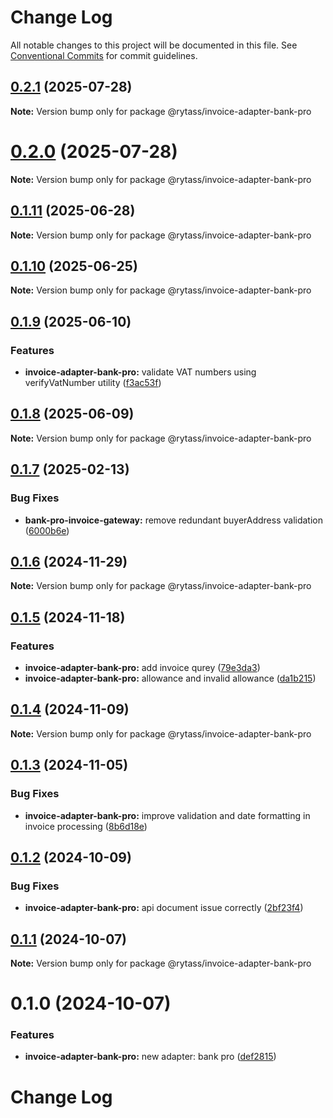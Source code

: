 # Change Log

All notable changes to this project will be documented in this file.
See [Conventional Commits](https://conventionalcommits.org) for commit guidelines.

## [0.2.1](https://github.com/Rytass/Utils/compare/@rytass/invoice-adapter-bank-pro@0.2.0...@rytass/invoice-adapter-bank-pro@0.2.1) (2025-07-28)

**Note:** Version bump only for package @rytass/invoice-adapter-bank-pro

# [0.2.0](https://github.com/Rytass/Utils/compare/@rytass/invoice-adapter-bank-pro@0.1.11...@rytass/invoice-adapter-bank-pro@0.2.0) (2025-07-28)

**Note:** Version bump only for package @rytass/invoice-adapter-bank-pro

## [0.1.11](https://github.com/Rytass/Utils/compare/@rytass/invoice-adapter-bank-pro@0.1.10...@rytass/invoice-adapter-bank-pro@0.1.11) (2025-06-28)

**Note:** Version bump only for package @rytass/invoice-adapter-bank-pro

## [0.1.10](https://github.com/Rytass/Utils/compare/@rytass/invoice-adapter-bank-pro@0.1.9...@rytass/invoice-adapter-bank-pro@0.1.10) (2025-06-25)

**Note:** Version bump only for package @rytass/invoice-adapter-bank-pro

## [0.1.9](https://github.com/Rytass/Utils/compare/@rytass/invoice-adapter-bank-pro@0.1.8...@rytass/invoice-adapter-bank-pro@0.1.9) (2025-06-10)

### Features

- **invoice-adapter-bank-pro:** validate VAT numbers using verifyVatNumber utility ([f3ac53f](https://github.com/Rytass/Utils/commit/f3ac53f4f582fb7139c9539b704f5490a2e4ee97))

## [0.1.8](https://github.com/Rytass/Utils/compare/@rytass/invoice-adapter-bank-pro@0.1.7...@rytass/invoice-adapter-bank-pro@0.1.8) (2025-06-09)

**Note:** Version bump only for package @rytass/invoice-adapter-bank-pro

## [0.1.7](https://github.com/Rytass/Utils/compare/@rytass/invoice-adapter-bank-pro@0.1.6...@rytass/invoice-adapter-bank-pro@0.1.7) (2025-02-13)

### Bug Fixes

- **bank-pro-invoice-gateway:** remove redundant buyerAddress validation ([6000b6e](https://github.com/Rytass/Utils/commit/6000b6eceb91eca23a5de0b4f6165a1bf8b82404))

## [0.1.6](https://github.com/Rytass/Utils/compare/@rytass/invoice-adapter-bank-pro@0.1.5...@rytass/invoice-adapter-bank-pro@0.1.6) (2024-11-29)

**Note:** Version bump only for package @rytass/invoice-adapter-bank-pro

## [0.1.5](https://github.com/Rytass/Utils/compare/@rytass/invoice-adapter-bank-pro@0.1.4...@rytass/invoice-adapter-bank-pro@0.1.5) (2024-11-18)

### Features

- **invoice-adapter-bank-pro:** add invoice qurey ([79e3da3](https://github.com/Rytass/Utils/commit/79e3da3577adf2c30782096126d60788b27558af))
- **invoice-adapter-bank-pro:** allowance and invalid allowance ([da1b215](https://github.com/Rytass/Utils/commit/da1b215a1e15053bdabe8ac026ea8d20cb9012c9))

## [0.1.4](https://github.com/Rytass/Utils/compare/@rytass/invoice-adapter-bank-pro@0.1.3...@rytass/invoice-adapter-bank-pro@0.1.4) (2024-11-09)

**Note:** Version bump only for package @rytass/invoice-adapter-bank-pro

## [0.1.3](https://github.com/Rytass/Utils/compare/@rytass/invoice-adapter-bank-pro@0.1.2...@rytass/invoice-adapter-bank-pro@0.1.3) (2024-11-05)

### Bug Fixes

- **invoice-adapter-bank-pro:** improve validation and date formatting in invoice processing ([8b6d18e](https://github.com/Rytass/Utils/commit/8b6d18e878d08c5b12e4f1194231344bebe09a9e))

## [0.1.2](https://github.com/Rytass/Utils/compare/@rytass/invoice-adapter-bank-pro@0.1.1...@rytass/invoice-adapter-bank-pro@0.1.2) (2024-10-09)

### Bug Fixes

- **invoice-adapter-bank-pro:** api document issue correctly ([2bf23f4](https://github.com/Rytass/Utils/commit/2bf23f4a0f320eef4fa705fe44a5bc036e0077db))

## [0.1.1](https://github.com/Rytass/Utils/compare/@rytass/invoice-adapter-bank-pro@0.1.0...@rytass/invoice-adapter-bank-pro@0.1.1) (2024-10-07)

**Note:** Version bump only for package @rytass/invoice-adapter-bank-pro

# 0.1.0 (2024-10-07)

### Features

- **invoice-adapter-bank-pro:** new adapter: bank pro ([def2815](https://github.com/Rytass/Utils/commit/def281507eaa30fef550467b3fad6632e152ce17))

# Change Log

